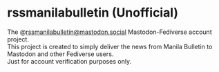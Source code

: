 # rssmanilabulletin (Unofficial)
The @rssmanilabulletin@mastodon.social Mastodon-Fediverse account project. <br>
This project is created to simply deliver the news from Manila Bulletin to Mastodon and other Fediverse users.<br>
Just for account verification purposes only.
